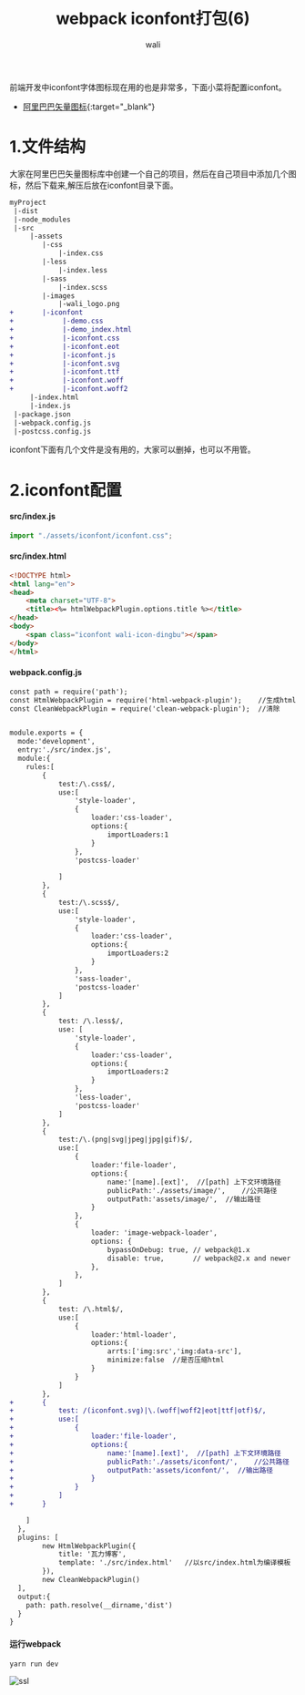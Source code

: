﻿---
layout: post
title: webpack iconfont打包(6)
tagline: webpack教程
category: webpack      #分类
author: wali    #作者
tag: webpack     #标签
ghurl:      #github url
ghurl_zip:  #github zip下载
comments: true
post_nav: ["1.文件结构","2.iconfont配置"]
group_tag: webpack4.x 教程
---

前端开发中iconfont字体图标现在用的也是非常多，下面小菜将配置iconfont。

- [阿里巴巴矢量图标](https://www.iconfont.cn/ "https://www.iconfont.cn/"){:target="_blank"}

# 1.文件结构

大家在阿里巴巴矢量图标库中创建一个自己的项目，然后在自己项目中添加几个图标，然后下载来,解压后放在iconfont目录下面。

```diff
myProject
 |-dist  
 |-node_modules
 |-src
     |-assets
        |-css
            |-index.css
        |-less
            |-index.less     
        |-sass
            |-index.scss
        |-images
            |-wali_logo.png
+       |-iconfont
+            |-demo.css
+            |-demo_index.html
+            |-iconfont.css
+            |-iconfont.eot
+            |-iconfont.js
+            |-iconfont.svg
+            |-iconfont.ttf
+            |-iconfont.woff
+            |-iconfont.woff2            
     |-index.html
     |-index.js
 |-package.json
 |-webpack.config.js
 |-postcss.config.js
```

iconfont下面有几个文件是没有用的，大家可以删掉，也可以不用管。

# 2.iconfont配置

#### src/index.js

```javascript
import "./assets/iconfont/iconfont.css";
```

#### src/index.html

```html
<!DOCTYPE html>
<html lang="en">
<head>
    <meta charset="UTF-8">
    <title><%= htmlWebpackPlugin.options.title %></title>
</head>
<body>
    <span class="iconfont wali-icon-dingbu"></span>
</body>
</html>
```

#### webpack.config.js

```diff
const path = require('path');
const HtmlWebpackPlugin = require('html-webpack-plugin');    //生成html文件
const CleanWebpackPlugin = require('clean-webpack-plugin');  //清除


module.exports = {
  mode:'development',
  entry:'./src/index.js',
  module:{
	rules:[
		{
			test:/\.css$/,
			use:[
				'style-loader',
				{
					loader:'css-loader',
					options:{
						importLoaders:1
					}					
				},
				'postcss-loader'
				
			]
		},
		{
			test:/\.scss$/,
			use:[
				'style-loader',
				{
					loader:'css-loader',
					options:{
						importLoaders:2
					}					
				},
				'sass-loader',
				'postcss-loader'
			]
		},
		{
			test: /\.less$/,
			use: [
				'style-loader',
				{
					loader:'css-loader',
					options:{
						importLoaders:2
					}					
				},
				'less-loader',
				'postcss-loader'
			]
		},
		{
			test:/\.(png|svg|jpeg|jpg|gif)$/,
			use:[		
				{
					loader:'file-loader',
					options:{
						name:'[name].[ext]',  //[path] 上下文环境路径
						publicPath:'./assets/image/',    //公共路径
						outputPath:'assets/image/',  //输出路径							
					}
				},
				{
					loader: 'image-webpack-loader',
					options: {
						bypassOnDebug: true, // webpack@1.x
						disable: true,       // webpack@2.x and newer
					},
				},
			]
		},
		{
			test: /\.html$/,
			use:[
				{
					loader:'html-loader',
					options:{
						arrts:['img:src','img:data-src'],
						minimize:false  //是否压缩html
					}
				}
			]
		},
+		{
+			test: /(iconfont.svg)|\.(woff|woff2|eot|ttf|otf)$/,
+			use:[
+				{
+					loader:'file-loader',
+					options:{
+						name:'[name].[ext]',  //[path] 上下文环境路径
+						publicPath:'./assets/iconfont/',    //公共路径
+						outputPath:'assets/iconfont/',  //输出路径							
+					}
+				}				
+			]
+		}

	]
  },
  plugins: [
		new HtmlWebpackPlugin({
			title: '瓦力博客',
			template: './src/index.html'   //以src/index.html为编译模板
		}),
		new CleanWebpackPlugin()
  ],
  output:{
    path: path.resolve(__dirname,'dist')
  }
}
```

#### 运行webpack

```
yarn run dev
```

![ssl](http://walidream.com:9999/blogImage/webpack/webpack_12.png)